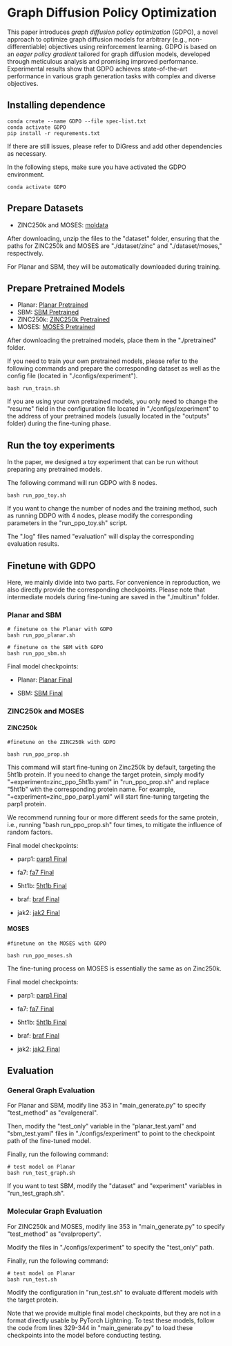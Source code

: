 # Graph Diffusion Policy Optimization
This paper introduces $\textit{graph diffusion policy optimization}$ (GDPO), a novel approach to optimize graph diffusion models for arbitrary (e.g., non-differentiable) objectives using reinforcement learning. GDPO is based on an $\textit{eager policy gradient}$ tailored for graph diffusion models, developed through meticulous analysis and promising improved performance. Experimental results show that GDPO achieves state-of-the-art performance in various graph generation tasks with complex and diverse objectives.
## Installing dependence
```
conda create --name GDPO --file spec-list.txt
conda activate GDPO
pip install -r requrements.txt
```
If there are still issues, please refer to DiGress and add other dependencies as necessary.

In the following steps, make sure you have activated the GDPO environment.
```
conda activate GDPO
```
## Prepare Datasets
* ZINC250k and MOSES: [moldata](https://drive.google.com/file/d/1OlNGQCb-CrvUCF9jDVGyTNd78HuEG88q/view?usp=drive_link)

After downloading, unzip the files to the "dataset" folder, ensuring that the paths for ZINC250k and MOSES are "./dataset/zinc" and "./dataset/moses," respectively.

For Planar and SBM, they will be automatically downloaded during training.
## Prepare Pretrained Models
* Planar: [Planar Pretrained](https://drive.google.com/file/d/1jktMazwxjSb6jMEUSSYQmZ5V0JFNQdaS/view?usp=drive_link)
* SBM: [SBM Pretrained](https://drive.google.com/file/d/1KlJQ4H43q_IEMhvJO22vE1g22X2MjHjk/view?usp=drive_link)
* ZINC250k: [ZINC250k Pretrained](https://drive.google.com/file/d/1JGCKzh8KSLPyHk4gZS2TKgm8sdi7JBk4/view?usp=drive_link)
* MOSES: [MOSES Pretrained](https://drive.google.com/file/d/1eQJPPp_6QirfDisUIU1t4aBoepOWbl2l/view?usp=drive_link)

After downloading the pretrained models, place them in the "./pretrained" folder.

If you need to train your own pretrained models, please refer to the following commands and prepare the corresponding dataset as well as the config file (located in "./configs/experiment").
```
bash run_train.sh
```

If you are using your own pretrained models, you only need to change the "resume" field in the configuration file located in "./configs/experiment" to the address of your pretrained models (usually located in the "outputs" folder) during the fine-tuning phase.

## Run the toy experiments
In the paper, we designed a toy experiment that can be run without preparing any pretrained models.

The following command will run GDPO with 8 nodes.

```
bash run_ppo_toy.sh
```

If you want to change the number of nodes and the training method, such as running DDPO with 4 nodes, please modify the corresponding parameters in the "run_ppo_toy.sh" script.

The ".log" files named "evaluation" will display the corresponding evaluation results.

## Finetune with GDPO
Here, we mainly divide into two parts. For convenience in reproduction, we also directly provide the corresponding checkpoints. Please note that intermediate models during fine-tuning are saved in the "./multirun" folder.

### Planar and SBM

```
# finetune on the Planar with GDPO
bash run_ppo_planar.sh

# finetune on the SBM with GDPO
bash run_ppo_sbm.sh
```

Final model checkpoints:
* Planar: [Planar Final](https://drive.google.com/file/d/1u3mMInbnMKW7jRLn91MR8ceKyVziccLR/view?usp=drive_link)

* SBM: [SBM Final](https://drive.google.com/file/d/1uXh3NhYiJgokraYhEoxf3r0L-Nb5Qkvb/view?usp=drive_link)
### ZINC250k and MOSES
#### ZINC250k

```
#finetune on the ZINC250k with GDPO

bash run_ppo_prop.sh
```
This command will start fine-tuning on Zinc250k by default, targeting the 5ht1b protein. If you need to change the target protein, simply modify "+experiment=zinc_ppo_5ht1b.yaml" in "run_ppo_prop.sh" and replace "5ht1b" with the corresponding protein name. For example, "+experiment=zinc_ppo_parp1.yaml" will start fine-tuning targeting the parp1 protein.

We recommend running four or more different seeds for the same protein, i.e., running "bash run_ppo_prop.sh" four times, to mitigate the influence of random factors.

Final model checkpoints:
* parp1: [parp1 Final](https://drive.google.com/file/d/1oFCM16Gu_f2H0v8SvOqPsRTEm4sc-RLD/view?usp=drive_link)

* fa7: [fa7 Final](https://drive.google.com/file/d/1fitQT223-k9V3Fspxg4spD-1ncfbNE1G/view?usp=drive_link)

* 5ht1b: [5ht1b Final](https://drive.google.com/file/d/1vyirPjNg-XwRlmjHlojeKzLmZFxfkHN5/view?usp=drive_link)

* braf: [braf Final](https://drive.google.com/file/d/1fcz8LBqzUE_p1x_vE9dJgPZ5GU_bYaEB/view?usp=drive_link)

* jak2: [jak2 Final](https://drive.google.com/file/d/1-Elg_Uai0h4P77XkorIj8K2ch_zaLISy/view?usp=drive_link)

#### MOSES
```
#finetune on the MOSES with GDPO

bash run_ppo_moses.sh
```
The fine-tuning process on MOSES is essentially the same as on Zinc250k.

Final model checkpoints:
* parp1: [parp1 Final](https://drive.google.com/file/d/1bWqVMFj-ImiM84DFTLm7MfQeDSO3fBgY/view?usp=drive_link)

* fa7: [fa7 Final](https://drive.google.com/file/d/19_LLEn19IxbxKj-y4W_iwV8Wo56sFQf0/view?usp=drive_link)

* 5ht1b: [5ht1b Final](https://drive.google.com/file/d/1fZQChplyD2d5wGuz7QOw1EzqjmPZb9wv/view?usp=drive_link)

* braf: [braf Final](https://drive.google.com/file/d/1W8PzdnrLNSANeLve5VGv1QA0wMe8xtvK/view?usp=drive_link)

* jak2: [jak2 Final](https://drive.google.com/file/d/1aZ-czA6TcPKWg4tToEriwGyJ1hpcXeTt/view?usp=drive_link)

## Evaluation

### General Graph Evaluation
For Planar and SBM, modify line 353 in "main_generate.py" to specify "test_method" as "evalgeneral".

Then, modify the "test_only" variable in the "planar_test.yaml" and "sbm_test.yaml" files in "./configs/experiment" to point to the checkpoint path of the fine-tuned model.

Finally, run the following command:

```
# test model on Planar
bash run_test_graph.sh
```
If you want to test SBM, modify the "dataset" and "experiment" variables in "run_test_graph.sh".

### Molecular Graph Evaluation
For ZINC250k and MOSES, modify line 353 in "main_generate.py" to specify "test_method" as "evalproperty".

Modify the files in "./configs/experiment" to specify the "test_only" path.

Finally, run the following command:

```
# test model on Planar
bash run_test.sh
```
Modify the configuration in "run_test.sh" to evaluate different models with the target protein.

Note that we provide multiple final model checkpoints, but they are not in a format directly usable by PyTorch Lightning. To test these models, follow the code from lines 329-344 in "main_generate.py" to load these checkpoints into the model before conducting testing.
